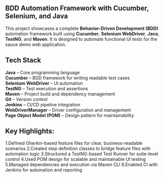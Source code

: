 ## BDD Automation Framework with Cucumber, Selenium, and Java
This project showcases a complete **Behavior-Driven Development (BDD)** automation framework built using **Cucumber**, **Selenium WebDriver**, **Java**, **TestNG**, and **Maven**. It is designed to automate functional UI tests for the sauce demo web application.

## Tech Stack
**Java** – Core programming language  
**Cucumber** – BDD framework for writing readable test cases  
**Selenium WebDriver** – UI automation  
**TestNG** – Test execution and assertions  
**Maven** – Project build and dependency management  
**Git** – Version control  
**Jenkins** – CI/CD pipeline integration  
**WebDriverManager** – Driver configuration and management  
**Page Object Model (POM)** – Design pattern for maintainability  

## Key Highlights:
1.Defined Gherkin-based feature files for clear, business-readable scenarios
2.Created step definition classes to bridge feature files with automation logic
3.Structured a TestNG-based Test Runner for suite-level control
4.Used POM design for scalable and maintainable UI testing
5.Managed dependencies and execution via Maven CLI
6.Enabled CI with Jenkins for automation and reporting
